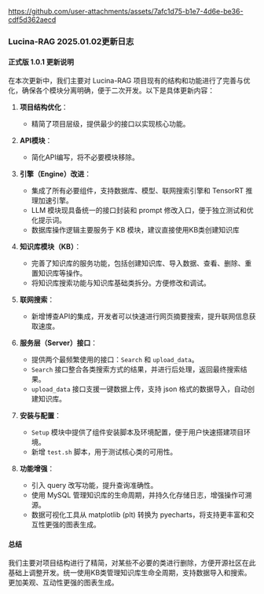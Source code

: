 


https://github.com/user-attachments/assets/7afc1d75-b1e7-4d6e-be36-cdf5d362aecd




### Lucina-RAG 2025.01.02更新日志

#### 正式版 1.0.1 更新说明

在本次更新中，我们主要对 Lucina-RAG 项目现有的结构和功能进行了完善与优化，确保各个模块分离明确，便于二次开发。以下是具体更新内容：

1. **项目结构优化**：
   - 精简了项目层级，提供最少的接口以实现核心功能。

2. **API模块**：
   - 简化API编写，将不必要模块移除。

3. **引擎（Engine）改进**：
   - 集成了所有必要组件，支持数据库、模型、联网搜索引擎和 TensorRT 推理加速引擎。
   - LLM 模块现具备统一的接口封装和 prompt 修改入口，便于独立测试和优化提示词。
   - 数据库操作逻辑主要服务于 KB 模块，建议直接使用KB类创建知识库

4. **知识库模块（KB）**：
   - 完善了知识库的服务功能，包括创建知识库、导入数据、查看、删除、重置知识库等操作。
   - 将知识库搜索功能与知识库基础类拆分。方便修改和调试。

5. **联网搜索**：
   - 新增博查API的集成，开发者可以快速进行网页摘要搜索，提升联网信息获取速度。

6. **服务层（Server）接口**：
   - 提供两个最频繁使用的接口：`Search` 和 `upload_data`。
   - `Search` 接口整合各类搜索方式的结果，并进行后处理，返回最终搜索结果。
   - `upload_data` 接口支援一键数据上传，支持 json 格式的数据导入，自动创建知识库。

7. **安装与配置**：
   - `Setup` 模块中提供了组件安装脚本及环境配置，便于用户快速搭建项目环境。
   - 新增 `test.sh` 脚本，用于测试核心类的可用性。

8. **功能增强**：
   - 引入 query 改写功能，提升查询准确性。
   - 使用 MySQL 管理知识库的生命周期，并持久化存储日志，增强操作可溯源。
   - 数据可视化工具从 matplotlib (plt) 转换为 pyecharts，将支持更丰富和交互性更强的图表生成。

#### 总结
我们主要对项目结构进行了精简，对某些不必要的类进行删除，方便开源社区在此基础上调整开发。统一使用KB类管理知识库生命全周期，支持数据导入和搜索。更加美观、互动性更强的图表生成。

